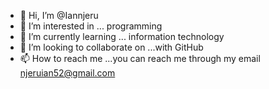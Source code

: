 - 👋 Hi, I’m @Iannjeru
- 👀 I’m interested in ... programming
- 🌱 I’m currently learning ... information technology
- 💞️ I’m looking to collaborate on ...with GitHub
- 📫 How to reach me ...you can reach me through my email njeruian52@gmail.com

<!---
Iannjeru/Iannjeru is a ✨ special ✨ repository because its `README.md` (this file) appears on your GitHub profile.
You can click the Preview link to take a look at your changes.
--->
